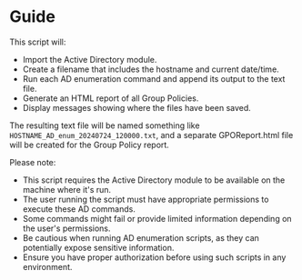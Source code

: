 # Guide

This script will:

- Import the Active Directory module.
- Create a filename that includes the hostname and current date/time.
- Run each AD enumeration command and append its output to the text file.
- Generate an HTML report of all Group Policies.
- Display messages showing where the files have been saved.

The resulting text file will be named something like `HOSTNAME_AD_enum_20240724_120000.txt`, and a separate GPOReport.html file will be created for the Group Policy report.

Please note:

- This script requires the Active Directory module to be available on the machine where it's run.
- The user running the script must have appropriate permissions to execute these AD commands.
- Some commands might fail or provide limited information depending on the user's permissions.
- Be cautious when running AD enumeration scripts, as they can potentially expose sensitive information. 
- Ensure you have proper authorization before using such scripts in any environment.